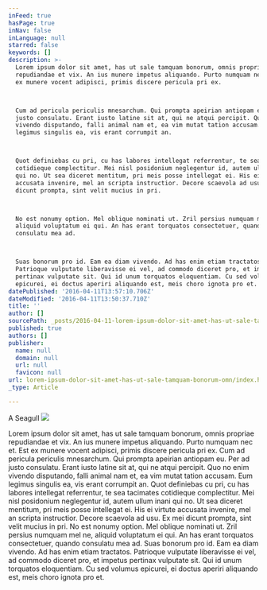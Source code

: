```yaml
---
inFeed: true
hasPage: true
inNav: false
inLanguage: null
starred: false
keywords: []
description: >-
  Lorem ipsum dolor sit amet, has ut sale tamquam bonorum, omnis propriae
  repudiandae et vix. An ius munere impetus aliquando. Purto numquam nec et. Est
  ex munere vocent adipisci, primis discere pericula pri ex.



  Cum ad pericula periculis mnesarchum. Qui prompta apeirian antiopam eu. Per ad
  justo consulatu. Erant iusto latine sit at, qui ne atqui percipit. Quo no enim
  vivendo disputando, falli animal nam et, ea vim mutat tation accusam. Eum
  legimus singulis ea, vis erant corrumpit an.



  Quot definiebas cu pri, cu has labores intellegat referrentur, te sea tacimates
  cotidieque complectitur. Mei nisl posidonium neglegentur id, autem ullum inani
  qui no. Ut sea diceret mentitum, pri meis posse intellegat ei. His ei virtute
  accusata invenire, mel an scripta instructior. Decore scaevola ad usu. Ex mei
  dicunt prompta, sint velit mucius in pri.



  No est nonumy option. Mel oblique nominati ut. Zril persius numquam mel ne,
  aliquid voluptatum ei qui. An has erant torquatos consectetuer, quando
  consulatu mea ad.



  Suas bonorum pro id. Eam ea diam vivendo. Ad has enim etiam tractatos.
  Patrioque vulputate liberavisse ei vel, ad commodo diceret pro, et impetus
  pertinax vulputate sit. Qui id unum torquatos eloquentiam. Cu sed volumus
  epicurei, ei doctus aperiri aliquando est, meis choro ignota pro et.
datePublished: '2016-04-11T13:57:10.706Z'
dateModified: '2016-04-11T13:50:37.710Z'
title: ''
author: []
sourcePath: _posts/2016-04-11-lorem-ipsum-dolor-sit-amet-has-ut-sale-tamquam-bonorum-omn.md
published: true
authors: []
publisher:
  name: null
  domain: null
  url: null
  favicon: null
url: lorem-ipsum-dolor-sit-amet-has-ut-sale-tamquam-bonorum-omn/index.html
_type: Article

---
```

A Seagull
![](https://the-grid-user-content.s3-us-west-2.amazonaws.com/46a9f82f-a17c-4dd0-a85c-f1e458104ed9.jpg)

Lorem ipsum dolor sit amet, has ut sale tamquam bonorum, omnis propriae repudiandae et vix. An ius munere impetus aliquando. Purto numquam nec et. Est ex munere vocent adipisci, primis discere pericula pri ex.
Cum ad pericula periculis mnesarchum. Qui prompta apeirian antiopam eu. Per ad justo consulatu. Erant iusto latine sit at, qui ne atqui percipit. Quo no enim vivendo disputando, falli animal nam et, ea vim mutat tation accusam. Eum legimus singulis ea, vis erant corrumpit an.
Quot definiebas cu pri, cu has labores intellegat referrentur, te sea tacimates cotidieque complectitur. Mei nisl posidonium neglegentur id, autem ullum inani qui no. Ut sea diceret mentitum, pri meis posse intellegat ei. His ei virtute accusata invenire, mel an scripta instructior. Decore scaevola ad usu. Ex mei dicunt prompta, sint velit mucius in pri.
No est nonumy option. Mel oblique nominati ut. Zril persius numquam mel ne, aliquid voluptatum ei qui. An has erant torquatos consectetuer, quando consulatu mea ad.
Suas bonorum pro id. Eam ea diam vivendo. Ad has enim etiam tractatos. Patrioque vulputate liberavisse ei vel, ad commodo diceret pro, et impetus pertinax vulputate sit. Qui id unum torquatos eloquentiam. Cu sed volumus epicurei, ei doctus aperiri aliquando est, meis choro ignota pro et.